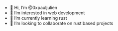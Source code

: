 - 👋 Hi, I’m @0xpauljulien
- 👀 I’m interested in web development
- 🌱 I’m currently learning rust
- 💞️ I’m looking to collaborate on rust based projects

<!---
0xpauljulien/0xpauljulien is a ✨ special ✨ repository because its `README.md` (this file) appears on your GitHub profile.
You can click the Preview link to take a look at your changes.
--->
